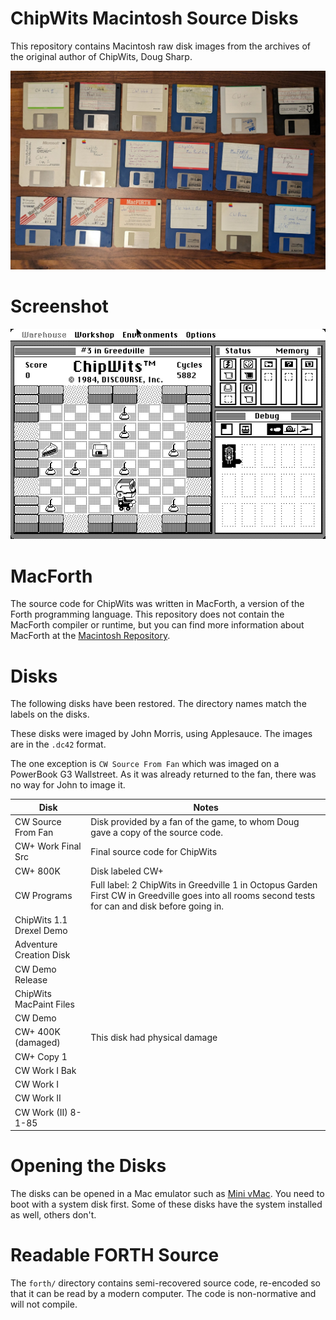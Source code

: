 # ChipWits Macintosh Source Disks

This repository contains Macintosh raw disk images from the archives
of the original author of ChipWits, Doug Sharp.

![Mac ChipWits Disks](docs/mac-chipwits-disks.jpg)

# Screenshot

![Mac ChipWits Screenshot](docs/mac-chipwits.png)

# MacForth

The source code for ChipWits was written in MacForth, a version of the Forth programming language.
This repository does not contain the MacForth compiler or runtime, but you can find more information
about MacForth at the [Macintosh Repository](https://www.macintoshrepository.org/49896-macforth-plus).

# Disks

The following disks have been restored. The directory names match the
labels on the disks.

These disks were imaged by John Morris, using Applesauce. The images are in the `.dc42` format.

The one exception is `CW Source From Fan` which was imaged on a PowerBook G3 Wallstreet. As it was
already returned to the fan, there was no way for John to image it.

| Disk                     | Notes                                                                                                                                              |
|--------------------------|----------------------------------------------------------------------------------------------------------------------------------------------------|
| CW Source From Fan       | Disk provided by a fan of the game, to whom Doug gave a copy of the source code.                                                                   |
| CW+ Work Final Src       | Final source code for ChipWits                                                                                                                     |
| CW+ 800K                 | Disk labeled CW+                                                                                                                                   |
| CW Programs              | Full label: 2 ChipWits in Greedville 1 in Octopus Garden First CW in Greedville goes into all rooms second tests for can and disk before going in. |
| ChipWits 1.1 Drexel Demo |                                                                                                                                                    |
| Adventure Creation Disk  |                                                                                                                                                    |
| CW Demo Release          |                                                                                                                                                    |
| ChipWits MacPaint Files  |                                                                                                                                                    |
| CW Demo                  |                                                                                                                                                    |
| CW+ 400K (damaged)       | This disk had physical damage                                                                                                                      |
| CW+ Copy 1               |                                                                                                                                                    |
| CW Work I Bak            |                                                                                                                                                    |
| CW Work I                |                                                                                                                                                    |
| CW Work II               |                                                                                                                                                    |
| CW Work (II) 8-1-85      |                                                                                                                                                    |

# Opening the Disks

The disks can be opened in a Mac emulator such as [Mini vMac](https://www.gryphel.com/c/minivmac/).
You need to boot with a system disk first. Some of these disks have the system installed as well, others don't.

# Readable FORTH Source
The `forth/` directory contains semi-recovered source code, re-encoded so that it can be
read by a modern computer. The code is non-normative and will not compile.
